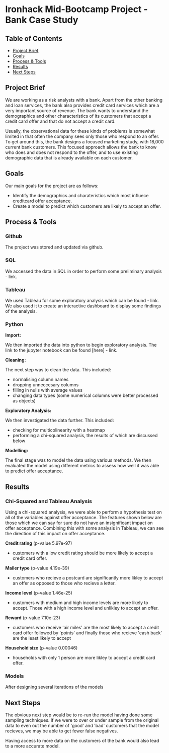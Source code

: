 # Ironhack Mid-Bootcamp Project - Bank Case Study

## Table of Contents
- [Project Brief](#Project-Brief)
- [Goals](#Goals)
- [Process & Tools](#Process-&-Tools)
- [Results](#Results)
- [Next Steps](#Next-Steps)


## Project Brief

We are working as a risk analysts with a bank. Apart from the other banking and loan services, the bank also provides credit card services which are a very important source of revenue. The bank wants to understand the demographics and other characteristics of its customers that accept a credit card offer and that do not accept a credit card.

Usually, the observational data for these kinds of problems is somewhat limited in that often the company sees only those who respond to an offer. To get around this, the bank designs a focused marketing study, with 18,000 current bank customers. This focused approach allows the bank to know who does and does not respond to the offer, and to use existing demographic data that is already available on each customer.


## Goals

Our main goals for the project are as follows:

- Identify the demographics and charateristics which most influece creditcard offer acceptance.
- Create a model to predict which customers are likely to accept an offer.


## Process & Tools

### Github

The project was stored and updated via github.

### SQL

We accessed the data in SQL in order to perform some preliminary analysis - link.

### Tableau

We used Tableau for some exploratory analysis which can be found - link. We also used it to create an interactive dashboard to display some findings of the analysis.

### Python

**Import:**

We then imported the data into python to begin exploratory analysis. The link to the jupyter notebook can be found [here] - link.

**Cleaning:**

The next step was to clean the data. This included:
- normalising column names
- dropping unneccesary columns
- filling in nulls with average values
- changing data types (some numerical columns were better processed as objects)

**Exploratory Analysis:**

We then investigated the data further. This included:
- checking for multicolinearity with a heatmap
- performing a chi-squared analysis, the results of which are discussed below

**Modelling:**

The final stage was to model the data using various methods. We then evaluated the model using different metrics to assess how well it was able to predict offer acceptance.

## Results

### Chi-Squared and Tableau Analysis

Using a chi-squared analysis, we were able to perform a hypothesis test on all of the variables against offer acceptance. The features shown below are those which we can say for sure do not have an insignificant impact on offer acceptance. Combining this with some analysis in Tableau, we can see the direction of this impact on offer acceptance.

**Credit rating** (p-value 5.97e-97)
- customers with a low credit rating should be more likely to accept a credit card offer.

**Mailer type** (p-value 4.19e-39)
- customers who recieve a postcard are significantly more likley to accept an offer as opposed to those who recieve a letter.

**Income level** (p-value 1.46e-25)
- customers with medium and high income levels are more likely to accept. Those with a high income level and unlikley to accept an offer.

**Reward** (p-value 7.10e-23)
- customers who receive 'air miles' are the most likely to accept a credit card offer followed by 'points' and finally those who recieve 'cash back' are the least likely to accept

**Household size** (p-value 0.00046)
- households with only 1 person are more likley to accept a credit card offer.

### Models

After designing several iterations of the models

## Next Steps

The obvious next step would be to re-run the model having done some sampling techniques. If we were to over or under sample from the original data to even out the number of 'good' and 'bad' customers that the model recieves, we may be able to get fewer false negatives.

Having access to more data on the customers of the bank would also lead to a more accurate model.
